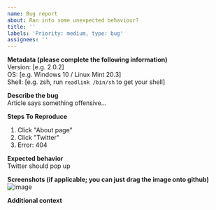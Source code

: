 ```yaml
---
name: Bug report  
about: Ran into some unexpected behaviour?  
title: ''  
labels: 'Priority: medium, type: bug'  
assignees: ''  
---
```


**Metadata (please complete the following information)**  
Version: [e.g. 2.0.2]  
OS: [e.g. Windows 10 / Linux Mint 20.3]  
Shell: [e.g. zsh, run `readlink /bin/sh` to get your shell]  

**Describe the bug**  
Article says something offensive...

**Steps To Reproduce**  
1. Click "About page"
2. Click "Twitter"
3. Error: 404

**Expected behavior**  
Twitter should pop up

**Screenshots (if applicable; you can just drag the image onto github)**  
![image](https://i.kym-cdn.com/photos/images/original/002/432/396/c22.jpg)

**Additional context**

